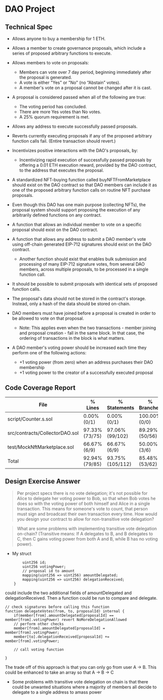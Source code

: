 # DAO Project

## Technical Spec

- Allows anyone to buy a membership for 1 ETH.

- Allows a member to create governance proposals, which include a series of proposed arbitrary functions to execute.

- Allows members to vote on proposals:
    - Members can vote over 7 day period, beginning immediately after the proposal is generated.
    - A vote is either "Yes" or "No" (no “Abstain” votes).
    - A member's vote on a proposal cannot be changed after it is cast.

- A proposal is considered passed when all of the following are true:
    - The voting period has concluded.
    - There are more Yes votes than No votes.
    - A 25% quorum requirement is met.

- Allows any address to execute successfully passed proposals.

- Reverts currently executing proposals if any of the proposed arbitrary function calls fail. (Entire transaction should revert.)

- Incentivizes positive interactions with the DAO's proposals, by:
    - Incentivizing rapid execution of successfully passed proposals by offering a 0.01 ETH execution reward, provided by the DAO contract, to the address that executes the proposal.

- A standardized NFT-buying function called buyNFTFromMarketplace should exist on the DAO contract so that DAO members can include it as one of the proposed arbitrary function calls on routine NFT purchase proposals.

- Even though this DAO has one main purpose (collecting NFTs), the proposal system should support proposing the execution of any arbitrarily defined functions on any contract.

- A function that allows an individual member to vote on a specific proposal should exist on the DAO contract.

- A function that allows any address to submit a DAO member's vote using off-chain generated EIP-712 signatures should exist on the DAO contract.
    - Another function should exist that enables bulk submission and processing of many EIP-712 signature votes, from several DAO members, across multiple proposals, to be processed in a single function call.

- It should be possible to submit proposals with identical sets of proposed function calls.

- The proposal's data should not be stored in the contract's storage. Instead, only a hash of the data should be stored on-chain.

- DAO members must have joined before a proposal is created in order to be allowed to vote on that proposal.
    - Note: This applies even when the two transactions - member joining and proposal creation - fall in the same block. In that case, the ordering of transactions in the block is what matters.

- A DAO member's voting power should be increased each time they perform one of the following actions:
   - +1 voting power (from zero) when an address purchases their DAO membership
   - +1 voting power to the creator of a successfully executed proposal

## Code Coverage Report

| File                           | % Lines        | % Statements     | % Branches     | % Funcs         |
|--------------------------------|----------------|------------------|----------------|-----------------|
| script/Counter.s.sol           | 0.00% (0/1)    | 0.00% (0/1)      | 100.00% (0/0)  | 0.00% (0/2)     |
| src/contracts/CollectorDAO.sol | 97.33% (73/75) | 97.06% (99/102)  | 89.29% (50/56) | 100.00% (11/11) |
| test/MockNftMarketplace.sol    | 66.67% (6/9)   | 66.67% (6/9)     | 50.00% (3/6)   | 100.00% (2/2)   |
| Total                          | 92.94% (79/85) | 93.75% (105/112) | 85.48% (53/62) | 86.67% (13/15)  |

## Design Exercise Answer

<!-- Answer the Design Exercise. -->
<!-- In your answer: (1) Consider the tradeoffs of your design, and (2) provide some pseudocode, or a diagram, to illustrate how one would get started. -->

> Per project specs there is no vote delegation; it's not possible for Alice to delegate her voting power to Bob, so that when Bob votes he does so with the voting power of both himself and Alice in a single transaction. This means for someone's vote to count, that person must sign and broadcast their own transaction every time. How would you design your contract to allow for non-transitive vote delegation?

> What are some problems with implementing transitive vote delegation on-chain? (Transitive means: If A delegates to B, and B delegates to C, then C gains voting power from both A and B, while B has no voting power).

- My struct
```    struct Member {
        uint256 id;
        uint256 votingPower;
        // proposal id to amount
        mapping(uint256 => uint256) amountDelegated;
        mapping(uint256 => uint256) delegationReceived;
    }
```
could include the two additional fields of amountDelegated and delegationReceived. Then a function could be run to compare 
and delegate.
```        
// check signatures before calling this function
function delegateVotes(from, to, proposalId) internal {
    if(member[from].amountDelegated[proposalId] == member[from].votingPower) revert NoMoreDelegationAllowed
    // perform other checks
    member[from].amountDelegated[proposalId] = member[from].votingPower;
    member[to].delegationReceived[proposalId] += member[from].votingPower;

    // call voting function
    
}
```
The trade off of this approach is that you can only go from user A -> B. This could be enhanced to take an array so that A -> B -> C

- Some problems with transitive vote delegation on chain is that there could be unwanted situations where a majority of members all decide to delegate to a single address to amass power